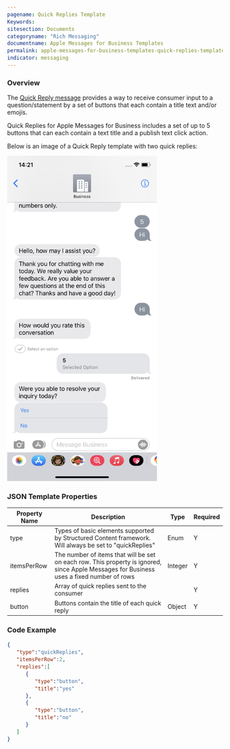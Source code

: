 ```yaml
---
pagename: Quick Replies Template
Keywords: 
sitesection: Documents
categoryname: "Rich Messaging"
documentname: Apple Messages for Business Templates
permalink: apple-messages-for-business-templates-quick-replies-template.html
indicator: messaging
---
```



### Overview

The [Quick Reply message](https://register.apple.com/resources/messages/msp-rest-api/type-interactive#quick-reply-message) provides a way to receive consumer input to a question/statement by a set of buttons that each contain a title text and/or emojis. 

Quick Replies for Apple Messages for Business includes a set of up to 5 buttons that can each contain a text title and a publish text click action.

Below is an image of a Quick Reply template with two quick replies:

<img  style="width:350px" src="img/apple_sc_quickreplies.png">

### JSON Template Properties

<table>
<thead>
 <tr>
 <th>Property Name</th>
 <th>Description</th>
 <th>Type</th>
 <th>Required</th>
 </tr>
 </thead>
 <tbody>
 <tr>
 <td>type</td>
 <td>Types of basic elements supported by Structured Content framework. Will always be set to "quickReplies"</td>
 <td>Enum</td>
 <td>Y</td>
 </tr>
 <tr>
 <td>itemsPerRow</td>
 <td>The number of items that will be set on each row. This property is ignored, since Apple Messages for Business uses a fixed number of rows</td>
 <td>Integer </td>
 <td>Y</td>
 </tr>
 <tr>
 <td>replies</td>
 <td>Array of quick replies sent to the consumer </td>
 <td></td>
 <td>Y</td>
 </tr>
 <tr>
 <td>button</td>
 <td>Buttons contain the title of each quick reply </td>
 <td>Object </td>
 <td>Y</td>
 </tr>
 </tbody>
</table>

### Code Example

```json
{
   "type":"quickReplies",
   "itemsPerRow":2,
   "replies":[
      {
         "type":"button",
         "title":"yes"
      },
      {
         "type":"button",
         "title":"no"
      }
   ]
}
```
